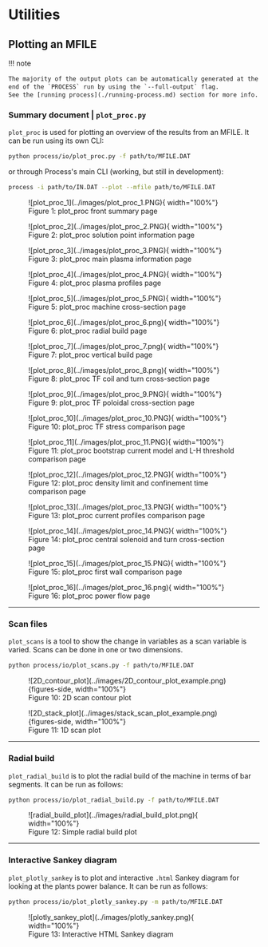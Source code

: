 # Utilities

## Plotting an MFILE

!!! note 

    The majority of the output plots can be automatically generated at the end of the `PROCESS` run by using the `--full-output` flag.
    See the [running process](./running-process.md) section for more info.

### Summary document | `plot_proc.py`

`plot_proc` is used for plotting an overview of the results from an MFILE. It can be run using its own CLI:

```bash
python process/io/plot_proc.py -f path/to/MFILE.DAT
```

or through Process's main CLI (working, but still in development):

```bash
process -i path/to/IN.DAT --plot --mfile path/to/MFILE.DAT
``` 
<figure markdown>
![plot_proc_1](../images/plot_proc_1.PNG){ width="100%"}
<figcaption>Figure 1: plot_proc front summary page </figcaption>
</figure>

<figure markdown>
![plot_proc_2](../images/plot_proc_2.PNG){ width="100%"}
<figcaption>Figure 2: plot_proc solution point information page </figcaption>
</figure>

<figure markdown>
![plot_proc_3](../images/plot_proc_3.PNG){ width="100%"}
<figcaption>Figure 3: plot_proc main plasma information page </figcaption>
</figure>

<figure markdown>
![plot_proc_4](../images/plot_proc_4.PNG){ width="100%"}
<figcaption>Figure 4: plot_proc plasma profiles page </figcaption>
</figure>

<figure markdown>
![plot_proc_5](../images/plot_proc_5.PNG){ width="100%"}
<figcaption>Figure 5: plot_proc machine cross-section page </figcaption>
</figure>

<figure markdown>
![plot_proc_6](../images/plot_proc_6.png){ width="100%"}
<figcaption>Figure 6: plot_proc radial build page </figcaption>
</figure>

<figure markdown>
![plot_proc_7](../images/plot_proc_7.png){ width="100%"}
<figcaption>Figure 7: plot_proc vertical build page </figcaption>
</figure>

<figure markdown>
![plot_proc_8](../images/plot_proc_8.png){ width="100%"}
<figcaption>Figure 8: plot_proc TF coil and turn cross-section page </figcaption>
</figure>

<figure markdown>
![plot_proc_9](../images/plot_proc_9.PNG){ width="100%"}
<figcaption>Figure 9: plot_proc TF poloidal cross-section page  </figcaption>
</figure>

<figure markdown>
![plot_proc_10](../images/plot_proc_10.PNG){ width="100%"}
<figcaption>Figure 10: plot_proc TF stress comparison page   </figcaption>
</figure>

<figure markdown>
![plot_proc_11](../images/plot_proc_11.PNG){ width="100%"}
<figcaption>Figure 11: plot_proc bootstrap current model and L-H threshold comparison page   </figcaption>
</figure>

<figure markdown>
![plot_proc_12](../images/plot_proc_12.PNG){ width="100%"}
<figcaption>Figure 12: plot_proc density limit and confinement time comparison page   </figcaption>
</figure>

<figure markdown>
![plot_proc_13](../images/plot_proc_13.PNG){ width="100%"}
<figcaption>Figure 13: plot_proc current profiles comparison page  </figcaption>
</figure>

<figure markdown>
![plot_proc_14](../images/plot_proc_14.PNG){ width="100%"}
<figcaption>Figure 14: plot_proc central solenoid and turn cross-section page   </figcaption>
</figure>

<figure markdown>
![plot_proc_15](../images/plot_proc_15.PNG){ width="100%"}
<figcaption>Figure 15: plot_proc first wall comparison page  </figcaption>
</figure>

<figure markdown>
![plot_proc_16](../images/plot_proc_16.png){ width="100%"}
<figcaption>Figure 16: plot_proc power flow page  </figcaption>
</figure>



----------------

### Scan files

`plot_scans` is a tool to show the change in variables as a scan variable is varied.
Scans can be done in one or two dimensions.

```bash
python process/io/plot_scans.py -f path/to/MFILE.DAT
```
<figure markdown>
![2D_contour_plot](../images/2D_contour_plot_example.png){figures-side, width="100%"}  
<figcaption>Figure 10: 2D scan contour plot </figcaption>
</figure>

<figure markdown>
![2D_stack_plot](../images/stack_scan_plot_example.png){figures-side, width="100%"}  
<figcaption>Figure 11: 1D scan plot </figcaption>
</figure>

----------------

### Radial build

`plot_radial_build` is to plot the radial build of the machine in terms of bar segments. It can be run as follows:

```bash
python process/io/plot_radial_build.py -f path/to/MFILE.DAT
```
<figure markdown>
![radial_build_plot](../images/radial_build_plot.png){ width="100%"}
<figcaption>Figure 12: Simple radial build plot </figcaption>
</figure>

---------------

### Interactive Sankey diagram

`plot_plotly_sankey` is to plot and interactive `.html` Sankey diagram for looking at the plants power balance. It can be run as follows:

```bash
python process/io/plot_plotly_sankey.py -m path/to/MFILE.DAT
```

<figure markdown>
![plotly_sankey_plot](../images/plotly_sankey.png){ width="100%"}
<figcaption>Figure 13: Interactive HTML Sankey diagram </figcaption>
</figure>




